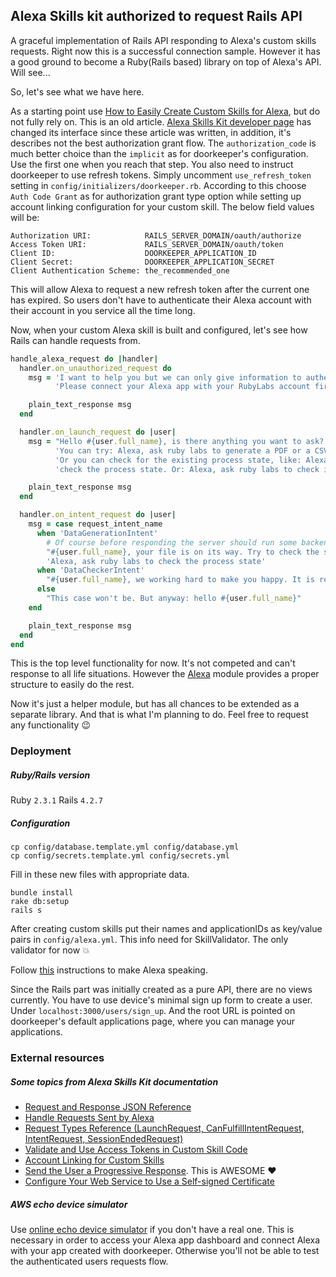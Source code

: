 ## Alexa Skills kit authorized to request Rails API

A graceful implementation of Rails API responding to Alexa's custom skills requests.
Right now this is a successful connection sample. However it has a good ground to become
a Ruby(Rails based) library on top of Alexa's API. Will see...

So, let's see what we have here.

As a starting point use [How to Easily Create Custom Skills for Alexa][blog article],
but do not fully rely on. This is an old article.
[Alexa Skills Kit developer page](https://developer.amazon.com/alexa-skills-kit) has changed its interface since these article
was written, in addition, it's describes not the best authorization grant flow. The `authorization_code` is much better
choice than the `implicit` as for doorkeeper's configuration. Use the first one when you reach that step. You also need to
instruct doorkeeper to use refresh tokens. Simply uncomment `use_refresh_token` setting in `config/initializers/doorkeeper.rb`.
According to this choose `Auth Code Grant` as for authorization grant type option while setting up account linking configuration
for your custom skill. The below field values will be:

```
Authorization URI:            RAILS_SERVER_DOMAIN/oauth/authorize
Access Token URI:             RAILS_SERVER_DOMAIN/oauth/token
Client ID:                    DOORKEEPER_APPLICATION_ID
Client Secret:                DOORKEEPER_APPLICATION_SECRET
Client Authentication Scheme: the_recommended_one
```

This will allow Alexa to request a new refresh token after the current one has expired. So users don't have to authenticate
their Alexa account with their account in you service all the time long.

Now, when your custom Alexa skill is built and configured, let's see how Rails can handle requests from.

```ruby
handle_alexa_request do |handler|
  handler.on_unauthorized_request do
    msg = 'I want to help you but we can only give information to authenticated users. ' +
          'Please connect your Alexa app with your RubyLabs account first.'

    plain_text_response msg
  end

  handler.on_launch_request do |user|
    msg = "Hello #{user.full_name}, is there anything you want to ask? " +
          'You can try: Alexa, ask ruby labs to generate a PDF or a CSV or an XLSX. ' +
          'Or you can check for the existing process state, like: Alexa, ask ruby labs to '+
          'check the process state. Or: Alexa, ask ruby labs to check if my PDF is available.'

    plain_text_response msg
  end

  handler.on_intent_request do |user|
    msg = case request_intent_name
      when 'DataGenerationIntent'
        # Of course before responding the server should run some backend tasks in this case
        "#{user.full_name}, your file is on its way. Try to check the state after some time. Like: " +
        'Alexa, ask ruby labs to check the process state'
      when 'DataCheckerIntent'
        "#{user.full_name}, we working hard to make you happy. It is ready"
      else
        "This case won't be. But anyway: hello #{user.full_name}"
    end

    plain_text_response msg
  end
end
```

This is the top level functionality for now. It's not competed and can't response to all life situations.
However the [Alexa](app/helpers/alexa.rb) module provides a proper structure to easily do the rest.

Now it's just a helper module, but has all chances to be extended as a separate library.
And that is what I'm planning to do. Feel free to request any functionality :wink:


### Deployment
##### Ruby/Rails version
Ruby `2.3.1` Rails `4.2.7`

##### Configuration
```
cp config/database.template.yml config/database.yml
cp config/secrets.template.yml config/secrets.yml
```
Fill in these new files with appropriate data.

```
bundle install
rake db:setup
rails s
```

After creating custom skills put their names and applicationIDs as key/value
pairs in `config/alexa.yml`. This info need for SkillValidator. The only validator for now :boom:

Follow [this][blog article] instructions to make Alexa speaking.

Since the Rails part was initially created as a pure API, there are no views currently.
You have to use device's minimal sign up form to create a user. Under `localhost:3000/users/sign_up`.
And the root URL is pointed on doorkeeper's default applications page, where you can manage your applications.


### External resources

##### Some topics from Alexa Skills Kit documentation
* [Request and Response JSON Reference](https://developer.amazon.com/docs/custom-skills/request-and-response-json-reference.html)
* [Handle Requests Sent by Alexa](https://developer.amazon.com/docs/custom-skills/handle-requests-sent-by-alexa.html)
* [Request Types Reference (LaunchRequest, CanFulfillIntentRequest, IntentRequest, SessionEndedRequest)](https://developer.amazon.com/docs/custom-skills/request-types-reference.html)
* [Validate and Use Access Tokens in Custom Skill Code](https://developer.amazon.com/docs/account-linking/add-account-linking-logic-custom-skill.html)
* [Account Linking for Custom Skills](https://developer.amazon.com/docs/account-linking/account-linking-for-custom-skills.html)
* [Send the User a Progressive Response](https://developer.amazon.com/docs/custom-skills/send-the-user-a-progressive-response.html). This is AWESOME :heart:
* [Configure Your Web Service to Use a Self-signed Certificate](https://developer.amazon.com/docs/custom-skills/configure-web-service-self-signed-certificate.html)

##### AWS echo device simulator
Use [online echo device simulator](https://echosim.io) if you don't have a real one.
This is necessary in order to access your Alexa app dashboard and connect Alexa with your app created with doorkeeper.
Otherwise you'll not be able to test the authenticated users requests flow.


[blog article]: https://blog.echobind.com/how-to-easily-create-custom-skills-for-alexa-b16ddd53e269
